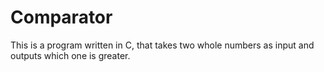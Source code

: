 # Comparator
This is a program written in C, that takes two whole numbers as input and outputs which one is greater.